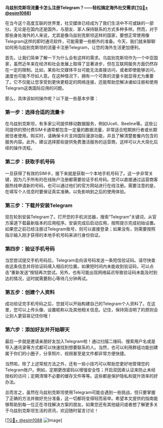 **乌兹别克斯坦流量卡怎么注册Telegram？——轻松搞定海外社交需求[[TG💪+ @esim1088](https://t.me/s/esim1088)]**

在当今这个高度互联的世界里，社交媒体已经成为了我们生活中不可或缺的一部分。无论是在国内还是国外，与朋友、家人保持联系的方式多种多样。然而，对于那些身处海外的人来说，尤其是像乌兹别克斯坦这样的国家，要想正常使用像Telegram这样的即时通讯软件，可能需要一些额外的准备。今天，我们就来聊聊如何用乌兹别克斯坦的流量卡注册Telegram，让您的海外生活更加便利。

首先，让我们简单了解一下为什么会有这样的需求。乌兹别克斯坦作为一个中亚国家，虽然近年来在经济和社会发展上取得了显著进步，但在互联网服务方面仍然存在一定的限制。比如，某些社交媒体平台可能无法直接访问，或者即使能够访问，速度也可能不尽如人意。在这种情况下，拥有一个可靠的流量卡就显得尤为重要了。它不仅能让您享受到更快更稳定的网络连接，还能帮助您解决诸如注册和使用Telegram这类国际应用的问题。

那么，具体该如何操作呢？以下是一些基本步骤：

### 第一步：选择合适的流量卡

在乌兹别克斯坦，有多家公司提供移动数据服务，例如Ucell、Beeline等。这些公司提供的预付费SIM卡通常都包含一定量的数据流量，非常适合短期旅行者或长期居住者使用。购买时，请确保卡片支持国际漫游功能，并且了解清楚套餐内包含的服务内容。此外，建议选择那些提供免费激活服务的运营商，这样可以大大简化后续的操作流程。

### 第二步：获取手机号码

一旦获得了有效的SIM卡，接下来就是获取一个本地手机号码了。这一步非常关键，因为几乎所有的在线账户注册都需要验证手机号码。您可以直接通过运营商客服热线申请新的号码，也可以通过他们的官方网站进行在线注册。需要注意的是，在填写个人信息时要保证真实准确，以免影响到之后的使用体验。

### 第三步：下载并安装Telegram

现在轮到安装Telegram了。打开您的手机浏览器，搜索“Telegram”关键词，从官方渠道下载最新版本的应用程序。安装完成后启动应用，按照提示完成初始设置。如果您之前已经注册过Telegram账号，则可以直接登录；如果没有，则需要按照指示输入刚才获得的本地手机号码来进行身份验证。

### 第四步：验证手机号码

当您尝试提交手机号码后，Telegram会向该号码发送一条短信验证码。请尽快查收这条信息并将验证码填入相应的位置。如果短时间内未能收到验证码，可以点击“重新发送”按钮再次尝试。另外，也有可能出现网络延迟导致验证码未能及时到达的情况，这时就需要耐心等待几分钟再试。

### 第五步：创建个人资料

成功验证完手机号码之后，您就可以开始构建自己的Telegram个人资料了。在这里，您可以上传头像、设置昵称以及其他相关信息。记住，保持简洁明了的原则会让别人更容易记住你哦！

### 第六步：添加好友并开始聊天

最后一步就是邀请亲朋好友加入Telegram啦！通过扫描二维码、搜索用户名或是导入通讯录等方式都可以快速找到想要联系的人。当然，也可以利用群组功能创建属于你们的小圈子，分享照片、视频甚至是文件都非常方便快捷。

当然啦，除了上述常规方法之外，还有一些小技巧可以帮助您更好地管理您的Telegram账户。例如，定期更改密码以增强安全性；开启双因素认证来防止未经授权的访问；定期清理不必要的缓存文件等等。这些都是保护隐私和提升效率的好办法。

总而言之，虽然在乌兹别克斯坦使用Telegram可能会遇到一些挑战，但只要掌握了正确的方法并做好充分准备，这一切都将变得轻而易举。希望本文提供的指南能够帮助到每一位正在寻找解决方案的朋友。如果您还有其他疑问或者想了解更多关于乌兹别克斯坦生活的资讯，欢迎随时留言讨论！

[[TG💪+ @esim1088](https://t.me/s/esim1088) ![Image](https://i.postimg.cc/4NQfJmqS/Snipaste-2025-05-13-00-14-12.png)]